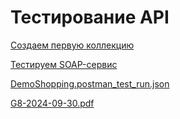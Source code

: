 # Тестирование API

[Создаем первую коллекцию](https://www.postman.com/material-operator-49339734/workspace/my-workspace/collection/38489244-bd645e75-d9ea-468b-b8bf-f6a9df55ae9d?action=share&creator=38489244)

[Тестируем SOAP-сервис](https://www.postman.com/material-operator-49339734/workspace/my-workspace/collection/38489244-13009a90-78c4-403e-a8e4-c4647c9f3722?action=share&creator=38489244)

[DemoShopping.postman_test_run.json](https://github.com/user-attachments/files/17190575/DemoShopping.postman_test_run.json)

[G8-2024-09-30.pdf](https://github.com/user-attachments/files/17191253/G8-2024-09-30.pdf)
